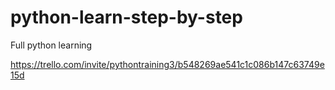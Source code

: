 # python-learn-step-by-step
Full python learning

https://trello.com/invite/pythontraining3/b548269ae541c1c086b147c63749e15d
